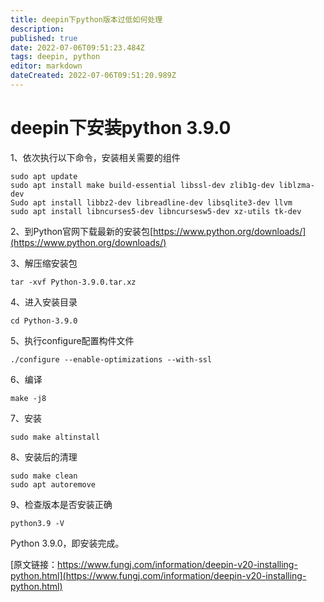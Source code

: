 ```yaml
---
title: deepin下python版本过低如何处理
description: 
published: true
date: 2022-07-06T09:51:23.484Z
tags: deepin, python
editor: markdown
dateCreated: 2022-07-06T09:51:20.989Z
---
```


# deepin下安装python 3.9.0

1、依次执行以下命令，安装相关需要的组件
```
sudo apt update
sudo apt install make build-essential libssl-dev zlib1g-dev liblzma-dev
Sudo apt install libbz2-dev libreadline-dev libsqlite3-dev llvm
sudo apt install libncurses5-dev libncursesw5-dev xz-utils tk-dev
```
2、到Python官网下载最新的安装包[https://www.python.org/downloads/](https://www.python.org/downloads/)

3、解压缩安装包
```
tar -xvf Python-3.9.0.tar.xz
```
4、进入安装目录
```
cd Python-3.9.0
```
5、执行configure配置构件文件
```
./configure --enable-optimizations --with-ssl
```
6、编译
```
make -j8
```
7、安装
```
sudo make altinstall
```
8、安装后的清理
```
sudo make clean
sudo apt autoremove
```
9、检查版本是否安装正确
```
python3.9 -V
```
Python 3.9.0，即安装完成。


[原文链接：https://www.fungj.com/information/deepin-v20-installing-python.html](https://www.fungj.com/information/deepin-v20-installing-python.html)